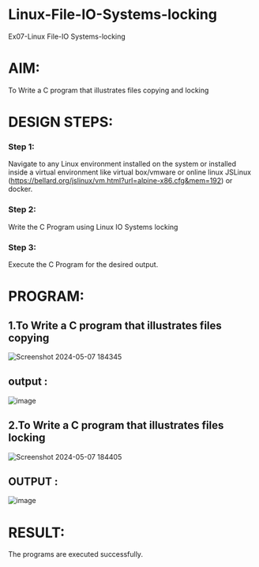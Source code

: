 # Linux-File-IO-Systems-locking
Ex07-Linux File-IO Systems-locking
# AIM:
To Write a C program that illustrates files copying and locking

# DESIGN STEPS:

### Step 1:

Navigate to any Linux environment installed on the system or installed inside a virtual environment like virtual box/vmware or online linux JSLinux (https://bellard.org/jslinux/vm.html?url=alpine-x86.cfg&mem=192) or docker.

### Step 2:

Write the C Program using Linux IO Systems locking

### Step 3:

Execute the C Program for the desired output. 

# PROGRAM:

## 1.To Write a C program that illustrates files copying 
![Screenshot 2024-05-07 184345](https://github.com/Lakshmi-v-Priya/Linux-File-IO-Systems-locking/assets/151720706/c6c137fe-2d69-417f-9d29-736b81e90be7)
    
## output :
![image](https://github.com/Lakshmi-v-Priya/Linux-File-IO-Systems-locking/assets/151720706/603d41bc-388e-4720-9014-bb23b59126e8)

## 2.To Write a C program that illustrates files locking
![Screenshot 2024-05-07 184405](https://github.com/Lakshmi-v-Priya/Linux-File-IO-Systems-locking/assets/151720706/5180a68a-0855-4a26-9bd9-ec01021f2133)

## OUTPUT :
![image](https://github.com/Lakshmi-v-Priya/Linux-File-IO-Systems-locking/assets/151720706/8fd5c42d-8965-4d0d-8ef4-b2456c5397d1)


# RESULT:
The programs are executed successfully.

